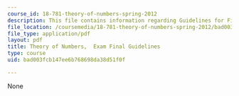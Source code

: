 ```yaml
---
course_id: 18-781-theory-of-numbers-spring-2012
description: This file contains information regarding Guidelines for Final exam .
file_location: /coursemedia/18-781-theory-of-numbers-spring-2012/bad003fcb147ee6b768698da38d51f0f_MIT18_781S12_guidelinFinal.pdf
file_type: application/pdf
layout: pdf
title: Theory of Numbers,  Exam Final Guidelines
type: course
uid: bad003fcb147ee6b768698da38d51f0f

---
```

None